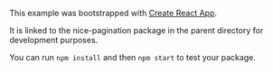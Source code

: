 This example was bootstrapped with [Create React App](https://github.com/facebook/create-react-app).

It is linked to the nice-pagination package in the parent directory for development purposes.

You can run `npm install` and then `npm start` to test your package.

